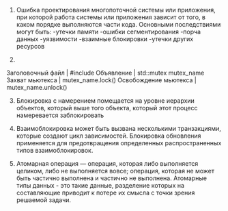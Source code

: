 1. Ошибка проектирования многопоточной системы или приложения, при которой работа системы или приложения зависит от того, в каком порядке выполняются части кода. Основными последствиями могут быть:
-утечки памяти
-ошибки сегментирования
-порча данных
-уязвимости
-взаимные блокировки
-утечки других ресурсов

2.
Заголовочный файл | #include <mutex>
Объявление | std::mutex mutex_name
Захват мьютекса | mutex_name.lock()
Освобождение мьютекса | mutex_name.unlock()
  
3. Блокировка с намерением помещается на уровне иерархии объектов, который выше того объекта, который этот процесс намеревается заблокировать
  
4. Взаимоблокировка может быть вызвана несколькими транзакциями, которые создают цикл зависимостей. Блокировка обновления применяется для предотвращения определенных распространенных типов взаимоблокировок. 
  
5. Атомарная операция — операция, которая либо выполняется целиком, либо не выполняется вовсе; операция, которая не может быть частично выполнена и частично не выполнена. Атомарные типы данных - это такие данные, разделение которых на составляющие приводит к потере их смысла с точки зрения решаемой задачи.
